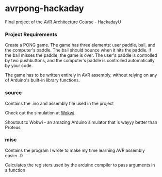 # avrpong-hackaday
Final project of the AVR Architecture Course - HackadayU

### Project Requirements

Create a PONG game. The game has three elements: user paddle, ball, and the computer's paddle. The ball should bounce when it hits the paddle. If the ball misses the paddle, the game is over. The user's paddle is controlled by two pushbuttons, and the computer's paddle is controlled automatically by your code.

The game has to be written entirely in AVR assembly, without relying on any of Arduino's built-in library functions.

### source
Contains the .ino and assembly file used in the project

Check out the simulation at [Wokwi](https://wokwi.com/arduino/projects/291850570244817417).

Shoutout to Wokwi - an amazing Arduino simulator that is wayyy better than Proteus

### misc
Contains the program I wrote to make my time learning AVR assembly easier :D

Calculates the registers used by the arduino compiler to pass arguments in a function
